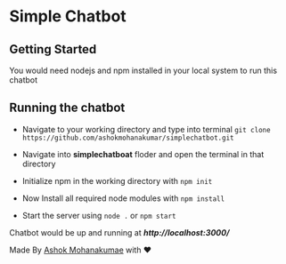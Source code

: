 Simple Chatbot
===============

Getting Started
---------------
You would need nodejs and npm installed in your local system to run this chatbot


Running the chatbot
-------------------
*   Navigate to your working directory and type into terminal
    `git clone https://github.com/ashokmohanakumar/simplechatbot.git`

*   Navigate into **simplechatboat** floder and open the terminal in that directory

*   Initialize npm in the working directory with
    `npm init`

*   Now Install all required node modules with
    `npm install`

*   Start the server using
    `node .` or `npm start`

Chatbot would be up and running at ***http://localhost:3000/***


Made By [Ashok Mohanakumae](https://www.ashokdev.com/ "Title") with :heart:



